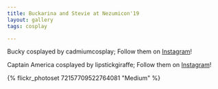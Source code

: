 ```yaml
---
title: Buckarina and Stevie at Nezumicon'19
layout: gallery
tags: cosplay

---
```


Bucky cosplayed by cadmiumcosplay; Follow them on [Instagram](https://www.instagram.com/cadmiumcosplay)!

Captain America cosplayed by lipstickgiraffe; Follow them on [Instagram](https://www.instagram.com/lipstickgiraffe)!

{% flickr_photoset 72157709522764081 "Medium" %}